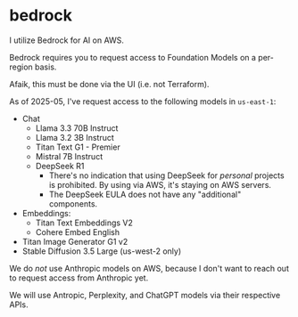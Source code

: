 # bedrock

I utilize Bedrock for AI on AWS.

Bedrock requires you to request access to Foundation Models on a per-region
basis.

Afaik, this must be done via the UI (i.e. not Terraform).

As of 2025-05, I've request access to the following models in `us-east-1`:

- Chat
    - Llama 3.3 70B Instruct
    - Llama 3.2 3B Instruct
    - Titan Text G1 - Premier
    - Mistral 7B Instruct
    - DeepSeek R1
        - There's no indication that using DeepSeek for _personal_ projects is
          prohibited. By using via AWS, it's staying on AWS servers.
        - The DeepSeek EULA does not have any "additional" components.
- Embeddings:
    - Titan Text Embeddings V2
    - Cohere Embed English
- Titan Image Generator G1 v2
- Stable Diffusion 3.5 Large (us-west-2 only)

We do _not_ use Anthropic models on AWS, because I don't want to reach out to
request access from Anthropic yet.

We will use Antropic, Perplexity, and ChatGPT models via their respective APIs.
